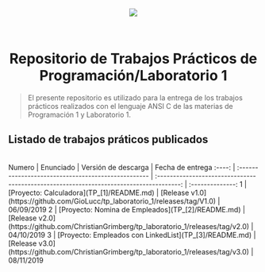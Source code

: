 <h1 align="center">
    <img src="https://avatars.githubusercontent.com/u/22218496?v=4">
    <br/>
    <br/>
    <br/>
    Repositorio de Trabajos Prácticos de Programación/Laboratorio 1
    <br/>
</h1>

> El presente repositorio es utilizado para la entrega de los trabajos prácticos realizados con el lenguaje ANSI C de las materias de Programación 1 y Laboratorio 1.
## Listado de trabajos práticos publicados
<br/>
Numero | Enunciado                                           | Versión de descarga                                                                     | Fecha de entrega
:----: | :-------------------------------------------------- | :-------------------------------------------------------------------------------------: | :--------------:
1      | [Proyecto: Calculadora](TP_[1]/README.md)              | [Release v1.0](https://github.com/GioLucc/tp_laboratorio_1/releases/tag/V1.0) | 06/09/2019
2      | [Proyecto: Nomina de Empleados](TP_[2]/README.md)      | [Release v2.0](https://github.com/ChristianGrimberg/tp_laboratorio_1/releases/tag/v2.0) | 04/10/2019
3      | [Proyecto: Empleados con LinkedList](TP_[3]/README.md) | [Release v3.0](https://github.com/ChristianGrimberg/tp_laboratorio_1/releases/tag/v3.0) | 08/11/2019
